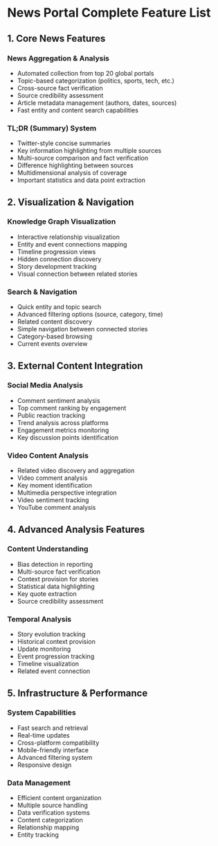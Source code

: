 
# News Portal Complete Feature List

## 1. Core News Features

### News Aggregation & Analysis
- Automated collection from top 20 global portals
- Topic-based categorization (politics, sports, tech, etc.)
- Cross-source fact verification
- Source credibility assessment
- Article metadata management (authors, dates, sources)
- Fast entity and content search capabilities

### TL;DR (Summary) System
- Twitter-style concise summaries
- Key information highlighting from multiple sources
- Multi-source comparison and fact verification
- Difference highlighting between sources
- Multidimensional analysis of coverage
- Important statistics and data point extraction

## 2. Visualization & Navigation

### Knowledge Graph Visualization
- Interactive relationship visualization
- Entity and event connections mapping
- Timeline progression views
- Hidden connection discovery
- Story development tracking
- Visual connection between related stories

### Search & Navigation
- Quick entity and topic search
- Advanced filtering options (source, category, time)
- Related content discovery
- Simple navigation between connected stories
- Category-based browsing
- Current events overview

## 3. External Content Integration

### Social Media Analysis
- Comment sentiment analysis
- Top comment ranking by engagement
- Public reaction tracking
- Trend analysis across platforms
- Engagement metrics monitoring
- Key discussion points identification

### Video Content Analysis
- Related video discovery and aggregation
- Video comment analysis
- Key moment identification
- Multimedia perspective integration
- Video sentiment tracking
- YouTube comment analysis

## 4. Advanced Analysis Features

### Content Understanding
- Bias detection in reporting
- Multi-source fact verification
- Context provision for stories
- Statistical data highlighting
- Key quote extraction
- Source credibility assessment

### Temporal Analysis
- Story evolution tracking
- Historical context provision
- Update monitoring
- Event progression tracking
- Timeline visualization
- Related event connection

## 5. Infrastructure & Performance

### System Capabilities
- Fast search and retrieval
- Real-time updates
- Cross-platform compatibility
- Mobile-friendly interface
- Advanced filtering system
- Responsive design

### Data Management
- Efficient content organization
- Multiple source handling
- Data verification systems
- Content categorization
- Relationship mapping
- Entity tracking

